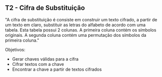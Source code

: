 ## T2 - Cifra de Substituição
"A cifra de substituição é consiste em construir um texto cifrado, a partir de um texto em claro, substituir as letras do alfabeto de acordo com uma tabela. Esta tabela possui 2 colunas. A primeira coluna contém os símbolos originais. A segunda coluna contém uma permutação dos símbolos da primeira coluna."

Objetivos:
* Gerar chaves válidas para a cifra
* Cifrar textos com a chave
* Encontrar a chave a partir de textos cifrados
